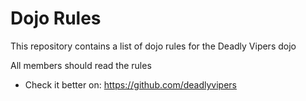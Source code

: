 Dojo Rules
==========

This repository contains a list of dojo rules for the Deadly Vipers dojo

All members should read the rules

* Check it better on: https://github.com/deadlyvipers
